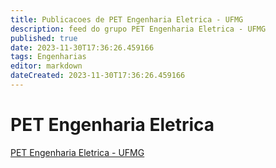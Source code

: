 ```yaml
---
title: Publicacoes de PET Engenharia Eletrica - UFMG
description: feed do grupo PET Engenharia Eletrica - UFMG
published: true
date: 2023-11-30T17:36:26.459166
tags: Engenharias
editor: markdown
dateCreated: 2023-11-30T17:36:26.459166
---
```


# PET Engenharia Eletrica
[PET Engenharia Eletrica - UFMG](/grupo/33PETEngenhariaEletricaUFMG.md)
